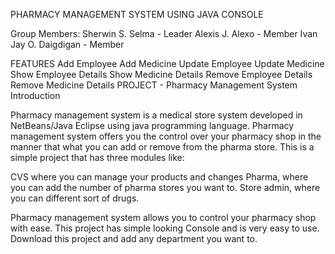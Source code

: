PHARMACY MANAGEMENT SYSTEM USING JAVA CONSOLE

Group Members:
Sherwin S. Selma - Leader
Alexis J. Alexo - Member
Ivan Jay O. Daigdigan - Member

FEATURES
Add Employee
Add Medicine
Update Employee
Update Medicine
Show Employee Details
Show Medicine Details
Remove Employee Details
Remove Medicine Details
PROJECT - Pharmacy Management System Introduction

Pharmacy management system is a medical store system developed in NetBeans/Java Eclipse using java programming language. Pharmacy management system offers you the control over your pharmacy shop in the manner that what you can add or remove from the pharma store. This is a simple project that has three modules like:

CVS where you can manage your products and changes
Pharma, where you can add the number of pharma stores you want to.
Store admin, where you can different sort of drugs.

Pharmacy management system allows you to control your pharmacy shop with ease. This project has simple looking Console and is very easy to use. Download this project and add any department you want to.


